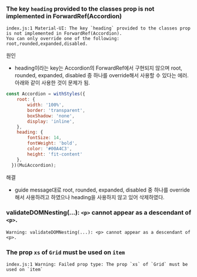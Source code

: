 ### The key `heading` provided to the classes prop is not implemented in ForwardRef(Accordion)
```
index.js:1 Material-UI: The key `heading` provided to the classes prop is not implemented in ForwardRef(Accordion).
You can only override one of the following: root,rounded,expanded,disabled.
```
원인 
* heading이라는 key는 Accordion의 ForwardRef에서 구현되지 않으며 root, rounded, expanded, disabled 중 하나를 override해서 사용할 수 있다는 에러.
아래와 같이 사용한 것이 문제가 됨.

```javascript
const Accordion = withStyles({
    root: {
        width: '100%',
        border: 'transparent',
        boxShadow: 'none',
        display: 'inline',
    },
    heading: {
        fontSize: 14,
        fontWeight: 'bold',
        color: '#00A4C3',
        height: 'fit-content'
    },
  })(MuiAccordion);
```
해결
* guide message대로 root, rounded, expanded, disabled 중 하나를 override해서 사용하려고 하였으나 heading을 사용하지 않고 있어 삭제하였다. 

### validateDOMNesting(...): `<p>` cannot appear as a descendant of `<p>`.
```
Warning: validateDOMNesting(...): <p> cannot appear as a descendant of <p>.
```
  
### The prop `xs` of `Grid` must be used on `item`
```
index.js:1 Warning: Failed prop type: The prop `xs` of `Grid` must be used on `item`
```
